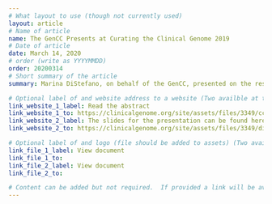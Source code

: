 ```yaml
---
# What layout to use (though not currently used)
layout: article
# Name of article
name: The GenCC Presents at Curating the Clinical Genome 2019
# Date of article
date: March 14, 2020
# order (write as YYYYMMDD)
order: 20200314
# Short summary of the article
summary: Marina DiStefano, on behalf of the GenCC, presented on the results of the Delphi survey at the Curating the Clinical Genome Conference on May 31, 2019 in Washington DC.  

# Optional label of and website address to a website (Two availble at the moment)
link_website_1_label: Read the abstract 
link_website_1_to: https://clinicalgenome.org/site/assets/files/3349/ccg19_platformabstracts.pdf
link_website_2_label: The slides for the presentation can be found here.
link_website_2_to: https://clinicalgenome.org/site/assets/files/3349/distefano_gencc_ccg_2019.pdf

# Optional label of and logo (file should be added to assets) (Two availble at the moment).
link_file_1_label: View document
link_file_1_to:
link_file_2_label: View document
link_file_2_to:

# Content can be added but not required.  If provided a link will be available to the details
---
```

